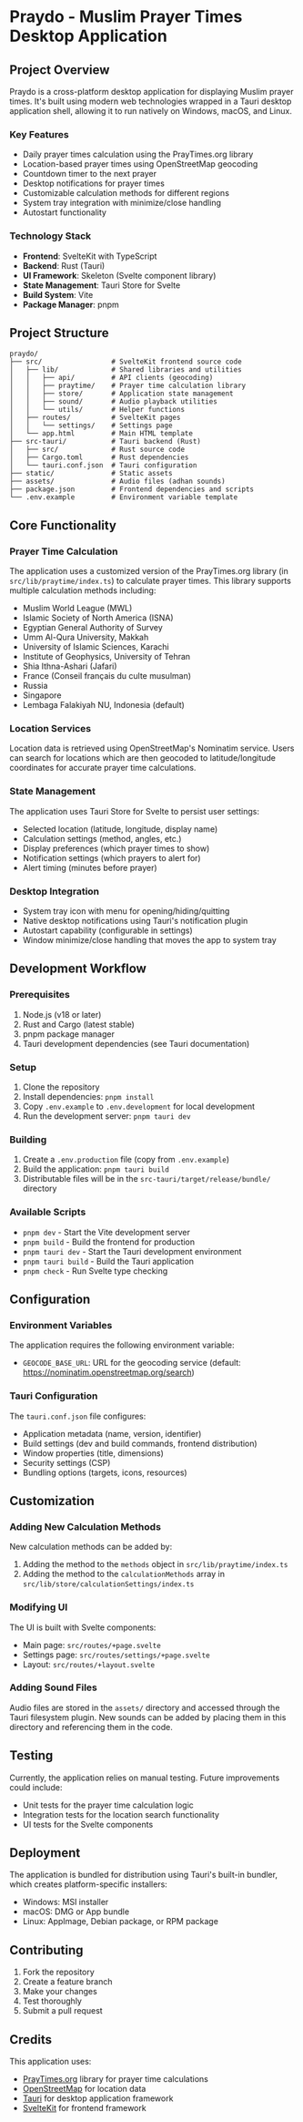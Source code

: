 # Praydo - Muslim Prayer Times Desktop Application

## Project Overview

Praydo is a cross-platform desktop application for displaying Muslim prayer times. It's built using modern web technologies wrapped in a Tauri desktop application shell, allowing it to run natively on Windows, macOS, and Linux.

### Key Features
- Daily prayer times calculation using the PrayTimes.org library
- Location-based prayer times using OpenStreetMap geocoding
- Countdown timer to the next prayer
- Desktop notifications for prayer times
- Customizable calculation methods for different regions
- System tray integration with minimize/close handling
- Autostart functionality

### Technology Stack
- **Frontend**: SvelteKit with TypeScript
- **Backend**: Rust (Tauri)
- **UI Framework**: Skeleton (Svelte component library)
- **State Management**: Tauri Store for Svelte
- **Build System**: Vite
- **Package Manager**: pnpm

## Project Structure

```
praydo/
├── src/                 # SvelteKit frontend source code
│   ├── lib/             # Shared libraries and utilities
│   │   ├── api/         # API clients (geocoding)
│   │   ├── praytime/    # Prayer time calculation library
│   │   ├── store/       # Application state management
│   │   ├── sound/       # Audio playback utilities
│   │   └── utils/       # Helper functions
│   ├── routes/          # SvelteKit pages
│   │   └── settings/    # Settings page
│   └── app.html         # Main HTML template
├── src-tauri/           # Tauri backend (Rust)
│   ├── src/             # Rust source code
│   ├── Cargo.toml       # Rust dependencies
│   └── tauri.conf.json  # Tauri configuration
├── static/              # Static assets
├── assets/              # Audio files (adhan sounds)
├── package.json         # Frontend dependencies and scripts
└── .env.example         # Environment variable template
```

## Core Functionality

### Prayer Time Calculation
The application uses a customized version of the PrayTimes.org library (in `src/lib/praytime/index.ts`) to calculate prayer times. This library supports multiple calculation methods including:
- Muslim World League (MWL)
- Islamic Society of North America (ISNA)
- Egyptian General Authority of Survey
- Umm Al-Qura University, Makkah
- University of Islamic Sciences, Karachi
- Institute of Geophysics, University of Tehran
- Shia Ithna-Ashari (Jafari)
- France (Conseil français du culte musulman)
- Russia
- Singapore
- Lembaga Falakiyah NU, Indonesia (default)

### Location Services
Location data is retrieved using OpenStreetMap's Nominatim service. Users can search for locations which are then geocoded to latitude/longitude coordinates for accurate prayer time calculations.

### State Management
The application uses Tauri Store for Svelte to persist user settings:
- Selected location (latitude, longitude, display name)
- Calculation settings (method, angles, etc.)
- Display preferences (which prayer times to show)
- Notification settings (which prayers to alert for)
- Alert timing (minutes before prayer)

### Desktop Integration
- System tray icon with menu for opening/hiding/quitting
- Native desktop notifications using Tauri's notification plugin
- Autostart capability (configurable in settings)
- Window minimize/close handling that moves the app to system tray

## Development Workflow

### Prerequisites
1. Node.js (v18 or later)
2. Rust and Cargo (latest stable)
3. pnpm package manager
4. Tauri development dependencies (see Tauri documentation)

### Setup
1. Clone the repository
2. Install dependencies: `pnpm install`
3. Copy `.env.example` to `.env.development` for local development
4. Run the development server: `pnpm tauri dev`

### Building
1. Create a `.env.production` file (copy from `.env.example`)
2. Build the application: `pnpm tauri build`
3. Distributable files will be in the `src-tauri/target/release/bundle/` directory

### Available Scripts
- `pnpm dev` - Start the Vite development server
- `pnpm build` - Build the frontend for production
- `pnpm tauri dev` - Start the Tauri development environment
- `pnpm tauri build` - Build the Tauri application
- `pnpm check` - Run Svelte type checking

## Configuration

### Environment Variables
The application requires the following environment variable:
- `GEOCODE_BASE_URL`: URL for the geocoding service (default: https://nominatim.openstreetmap.org/search)

### Tauri Configuration
The `tauri.conf.json` file configures:
- Application metadata (name, version, identifier)
- Build settings (dev and build commands, frontend distribution)
- Window properties (title, dimensions)
- Security settings (CSP)
- Bundling options (targets, icons, resources)

## Customization

### Adding New Calculation Methods
New calculation methods can be added by:
1. Adding the method to the `methods` object in `src/lib/praytime/index.ts`
2. Adding the method to the `calculationMethods` array in `src/lib/store/calculationSettings/index.ts`

### Modifying UI
The UI is built with Svelte components:
- Main page: `src/routes/+page.svelte`
- Settings page: `src/routes/settings/+page.svelte`
- Layout: `src/routes/+layout.svelte`

### Adding Sound Files
Audio files are stored in the `assets/` directory and accessed through the Tauri filesystem plugin. New sounds can be added by placing them in this directory and referencing them in the code.

## Testing

Currently, the application relies on manual testing. Future improvements could include:
- Unit tests for the prayer time calculation logic
- Integration tests for the location search functionality
- UI tests for the Svelte components

## Deployment

The application is bundled for distribution using Tauri's built-in bundler, which creates platform-specific installers:
- Windows: MSI installer
- macOS: DMG or App bundle
- Linux: AppImage, Debian package, or RPM package

## Contributing

1. Fork the repository
2. Create a feature branch
3. Make your changes
4. Test thoroughly
5. Submit a pull request

## Credits

This application uses:
- [PrayTimes.org](http://praytimes.org/) library for prayer time calculations
- [OpenStreetMap](https://www.openstreetmap.org/) for location data
- [Tauri](https://tauri.app/) for desktop application framework
- [SvelteKit](https://kit.svelte.dev/) for frontend framework